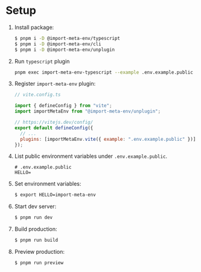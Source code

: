 # Setup

1. Install package:

   ```sh
   $ pnpm i -D @import-meta-env/typescript
   $ pnpm i -D @import-meta-env/cli
   $ pnpm i -D @import-meta-env/unplugin
   ```

1. Run `typescript` plugin

   ```sh
   pnpm exec import-meta-env-typescript --example .env.example.public --outDir src
   ```

1. Register `import-meta-env` plugin:

   ```js
   // vite.config.ts

   import { defineConfig } from "vite";
   import importMetaEnv from "@import-meta-env/unplugin";

   // https://vitejs.dev/config/
   export default defineConfig({
     // ...
     plugins: [importMetaEnv.vite({ example: ".env.example.public" })],
   });
   ```

1. List public environment variables under `.env.example.public`.

   ```
   # .env.example.public
   HELLO=
   ```

1. Set environment variables:

   ```sh
   $ export HELLO=import-meta-env
   ```

1. Start dev server:

   ```sh
   $ pnpm run dev
   ```

1. Build production:

   ```sh
   $ pnpm run build
   ```

1. Preview production:

   ```sh
   $ pnpm run preview
   ```
